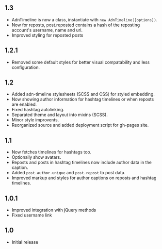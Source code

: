 ## 1.3

- AdnTimeline is now a class, instantiate with `new AdnTimeline([options])`.
- Now for reposts, post.reposted  contains a hash of the reposting account's username, name and url.
- Improved styling for reposted posts

## 1.2.1

- Removed some default styles for better visual compatability and less configuration.

## 1.2

- Added adn-timeline stylesheets (SCSS and CSS) for styled embedding.
- Now showing author information for hashtag timelines or when reposts are enabled.
- Fixed hashtag autolinking.
- Separated theme and layout into mixins (SCSS).
- Minor style improvents.
- Reorganized source and added deployment script for gh-pages site.

## 1.1

- Now fetches timelines for hashtags too.
- Optionally show avatars.
- Reposts and posts in hashtag timelines now include author data in the caption.
- Added `post.author.unique` and `post.repost` to post data.
- Improved markup and styles for author captions on reposts and hashtag timelines.

## 1.0.1

- Improved integration with jQuery methods
- Fixed username link

## 1.0
- Initial release
